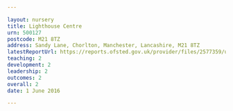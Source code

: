 ```yaml
---

layout: nursery
title: Lighthouse Centre
urn: 500127
postcode: M21 8TZ
address: Sandy Lane, Chorlton, Manchester, Lancashire, M21 8TZ
latestReportUrl: https://reports.ofsted.gov.uk/provider/files/2577359/urn/500127.pdf
teaching: 2
development: 2
leadership: 2
outcomes: 2
overall: 2
date: 1 June 2016

---
```

